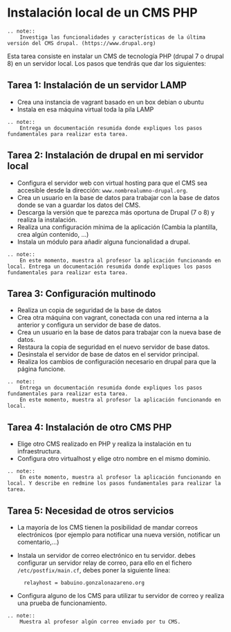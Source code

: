 # Instalación local de un CMS PHP 

```eval_rst
.. note::
	Investiga las funcionalidades y características de la última versión del CMS drupal. (https://www.drupal.org)
```

Esta tarea consiste en instalar un CMS de tecnología PHP (drupal 7 o drupal 8) en un servidor local. Los pasos que tendrás que dar los siguientes:

## Tarea 1: Instalación de un servidor LAMP

* Crea una instancia de vagrant basado en un box debian o ubuntu
* Instala en esa máquina virtual toda la pila LAMP

```eval_rst
.. note:: 
	Entrega un documentación resumida donde expliques los pasos fundamentales para realizar esta tarea.
```

## Tarea 2: Instalación de drupal en mi servidor local

* Configura el servidor web con virtual hosting para que el CMS sea accesible desde la dirección: `www.nombrealumno-drupal.org`.
* Crea un usuario en la base de datos para trabajar con la base de datos donde se van a guardar los datos del CMS.
* Descarga la versión que te parezca más oportuna de Drupal (7 o 8) y realiza la instalación.
* Realiza una configuración mínima de la aplicación (Cambia la plantilla, crea algún contenido, ...)
* Instala un módulo para añadir alguna funcionalidad a drupal.

```eval_rst
.. note:: 
	En este momento, muestra al profesor la aplicación funcionando en local. Entrega un documentación resumida donde expliques los pasos fundamentales para realizar esta tarea.
```

## Tarea 3: Configuración multinodo

* Realiza un copia de seguridad de la base de datos
* Crea otra máquina con vagrant, conectada con una red interna a la anterior y configura un servidor de base de datos.
* Crea un usuario en la base de datos para trabajar con la nueva base de datos.
* Restaura la copia de seguridad en el nuevo servidor de base datos.
* Desinstala el servidor de base de datos en el servidor principal.
* Realiza los cambios de configuración necesario en drupal para que la página funcione.

```eval_rst
.. note:: 
	Entrega un documentación resumida donde expliques los pasos fundamentales para realizar esta tarea.
	En este momento, muestra al profesor la aplicación funcionando en local.
```

## Tarea 4: Instalación de otro CMS PHP

* Elige otro CMS realizado en PHP y realiza la instalación en tu infraestructura.
* Configura otro virtualhost y elige otro nombre en el mismo dominio.

```eval_rst
.. note:: 
	En este momento, muestra al profesor la aplicación funcionando en local. Y describe en redmine los pasos fundamentales para realizar la tarea.
```

## Tarea 5: Necesidad de otros servicios

* La mayoría de los CMS tienen la posibilidad de mandar correos electrónicos (por ejemplo para notificar una nueva versión, notificar un comentario,...)
* Instala un servidor de correo electrónico en tu servidor. debes configurar un servidor relay de correo, para ello en el fichero `/etc/postfix/main.cf`, debes poner la siguiente línea:

		relayhost = babuino.gonzalonazareno.org

* Configura alguno de los CMS para utilizar tu servidor de correo y realiza una prueba de funcionamiento.

```eval_rst
.. note:: 
	Muestra al profesor algún correo enviado por tu CMS.
```

